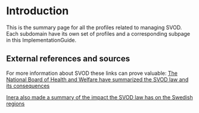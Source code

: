 # Introduction
This is the summary page for all the profiles related to managing SVOD. Each subdomain have its own set of profiles and a corresponding subpage in this ImplementationGuide.

## External references and sources
For more information about SVOD these links can prove valuable:
[The National Board of Health and Welfare have summarized the SVOD law and its consequences](https://www.socialstyrelsen.se/kunskapsstod-och-regler/regler-och-riktlinjer/sammanhallen-vard--och-omsorgsdokumentation--samlat-stod/)

[Inera also made a summary of the impact the SVOD law has on the Swedish regions](https://www.inera.se/globalassets/inera/media/dokument/projekt/svod/sammanhallen-vard--och-omsorgsdokumentation_rapport.pdf)
